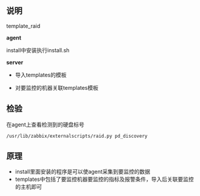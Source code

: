 ## 说明

template_raid

**agent**

install中安装执行install.sh

**server**

* 导入templates的模板

* 对要监控的机器关联templates模板

## 检验

在agent上查看检测到的硬盘标号
```
/usr/lib/zabbix/externalscripts/raid.py pd_discovery
```

## 原理

* install里面安装的程序是可以使agent采集到要监控的数据
* templates中包括了要监控机器要监控的指标及报警条件，导入后关联要监控的主机即可


